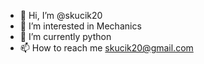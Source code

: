 - 👋 Hi, I’m @skucik20
- 👀 I’m interested in Mechanics
- 🌱 I’m currently python
- 📫 How to reach me skucik20@gmail.com

<!---
skucik20/skucik20 is a ✨ special ✨ repository because its `README.md` (this file) appears on your GitHub profile.
You can click the Preview link to take a look at your changes.
--->
